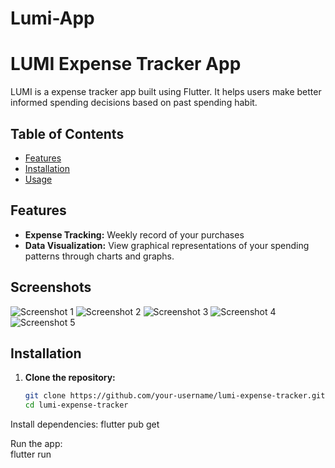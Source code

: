 # Lumi-App

# LUMI Expense Tracker App

LUMI is a expense tracker app built using Flutter. It helps users make better informed spending decisions based on past spending habit. 


## Table of Contents

- [Features](#features)
- [Installation](#installation)
- [Usage](#usage)


## Features

- **Expense Tracking:** Weekly record of your purchases
- **Data Visualization:** View graphical representations of your spending patterns through charts and graphs.


## Screenshots

![Screenshot 1](lumi1.png)
![Screenshot 2](lumi2.png)
![Screenshot 3](lumi3.png)
![Screenshot 4](lumi4.png)
![Screenshot 5](lumi5.png)

## Installation

1. **Clone the repository:**
   ```bash
   git clone https://github.com/your-username/lumi-expense-tracker.git
   cd lumi-expense-tracker

Install dependencies:
    flutter pub get

Run the app:    
    flutter run
